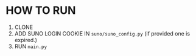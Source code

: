 # HOW TO RUN
1. CLONE
2. ADD SUNO LOGIN COOKIE IN `suno/suno_config.py` (if provided one is expired.)
3. RUN `main.py`
